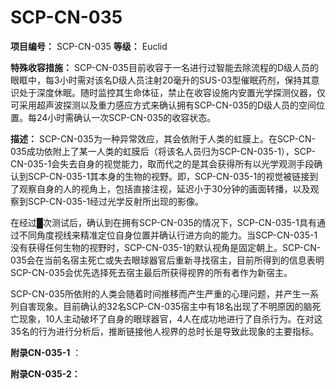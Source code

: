 # SCP-CN-035


**项目编号：** SCP-CN-035
**等级：** Euclid

**特殊收容措施：** SCP-CN-035目前收容于一名进行过智能去除流程的D级人员的眼眶中，每3小时需对该名D级人员注射20毫升的SUS-03型催眠药剂，保持其意识处于深度休眠。随时监控其生命体征，禁止在收容设施内安置光学探测仪器，仅可采用超声波探测以及重力感应方式来确认拥有SCP-CN-035的D级人员的空间位置。每24小时需确认一次SCP-CN-035的收容状态。


**描述：** SCP-CN-035为一种异常效应，其会依附于人类的虹膜上。在SCP-CN-035成功依附上了某一人类的虹膜后（将该名人员归为SCP-CN-035-1），SCP-CN-035-1会失去自身的视觉能力，取而代之的是其会获得所有以光学观测手段确认到SCP-CN-035-1其本身的生物的视野。即，SCP-CN-035-1的视觉被链接到了观察自身的人的视角上，包括直接注视，延迟小于30分钟的画面转播，以及观察到SCP-CN-035-1经过光学反射所出现的影像。

在经过█次测试后，确认到在拥有SCP-CN-035的情况下，SCP-CN-035-1具有通过不同角度视线来精准定位自身位置并确认行进方向的能力。当SCP-CN-035-1没有获得任何生物的视野时，SCP-CN-035-1的默认视角是固定朝上。SCP-CN-035会在当前名宿主死亡或失去眼球器官后重新寻找宿主，目前所得到的信息表明SCP-CN-035会优先选择死去宿主最后所获得视界的所有者作为新宿主。

SCP-CN-035所依附的人类会随着时间推移而产生严重的心理问题，并产生一系列自害现象。目前确认的32名SCP-CN-035宿主中有18名出现了不明原因的脑死亡现象，10人主动破坏了自身的眼球器官，4人在成功地进行了自杀行为。在对这35名的行为进行分析后，推断链接他人视界的总时长是导致此现象的主要指标。

**附录CN-035-1** ：


**附录CN-035-2：** 



